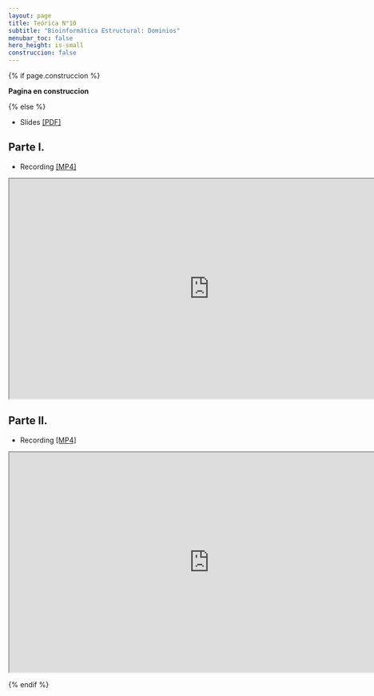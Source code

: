 ```yaml
---
layout: page
title: Teórica N°10
subtitle: "Bioinformática Estructural: Dominios"
menubar_toc: false
hero_height: is-small
construccion: false
---
```


{% if page.construccion %}

**Pagina en construccion**

{% else %}

- Slides [[PDF]](https://drive.google.com/file/d/1mCAsFrEe5sEtuRRr2ypnX_3VVpg7S7zA/view?usp=sharing)

## Parte I.

- Recording [[MP4]](https://drive.google.com/file/d/1i-8mXFkXp3Iw_Ri3LUulqkIO2SZFh_FW/view?usp=sharing)

<iframe src="https://drive.google.com/file/d/1i-8mXFkXp3Iw_Ri3LUulqkIO2SZFh_FW/preview" width="800" height="440"></iframe>

## Parte II.

- Recording [[MP4]](https://drive.google.com/file/d/1tsn8a0jxSpafv3hM6ttKZL0heM2VlbZd/view?usp=sharing)

<iframe src="https://drive.google.com/file/d/1tsn8a0jxSpafv3hM6ttKZL0heM2VlbZd/preview" width="800" height="440"></iframe>

{% endif %}